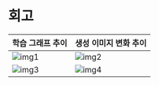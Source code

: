 # 회고

학습 그래프 추이 | 생성 이미지 변화 추이
:--|:--
![img1](https://github.com/ethan-yoo/2022_AIFFEL/blob/main/Exploration/E14/gifs/dcgan_history.gif) | ![img2](https://github.com/ethan-yoo/2022_AIFFEL/blob/main/Exploration/E14/gifs/fashion_mnist_dcgan.gif)
![img3](https://github.com/ethan-yoo/2022_AIFFEL/blob/main/Exploration/E14/gifs/re_history.gif) | ![img4](https://github.com/ethan-yoo/2022_AIFFEL/blob/main/Exploration/E14/gifs/re_gan.gif)
